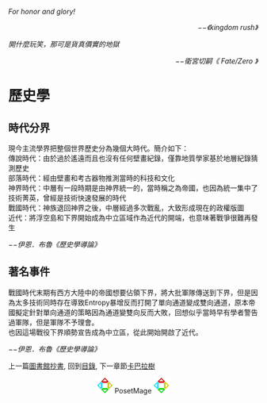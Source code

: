 *For honor and glory!*  
<p align="right"><i>−−《kingdom rush》</i></p>

*開什麼玩笑，那可是貨真價實的地獄*  
<p align="right"><i>−−衛宮切嗣《 Fate/Zero 》</i></p>

# 歷史學
## 時代分界
現今主流學界把整個世界歷史分為幾個大時代。簡介如下：  
傳說時代：由於過於遙遠而且也沒有任何壁畫紀錄，僅靠地質學家基於地層紀錄猜測歷史  
部落時代：經由壁畫和考古器物推測當時的科技和文化  
神界時代：中層有一段時期是由神界統一的，當時稱之為帝國，也因為統一集中了技術菁英，曾經是技術快速發展的時代  
戰國時代：神族退回神界之後，中層經過多次戰亂，大致形成現在的政權版圖  
近代：將浮空島和下界開始成為中立區域作為近代的開端，也意味著戰爭很難再發生  

*−−伊恩．布魯《歷史學導論》*

## 著名事件
戰國時代末期有西方大陸中的帝國想要佔領下界，將大批軍隊傳送到下界，但是因為太多技術同時存在導致Entropy暴增反而打開了單向通道變成雙向通道，原本帝國擬定針對單向通道的策略因為通道變雙向反而大敗，回想似乎當時早有學者警告過軍隊，但是軍隊不予理會。  
也因這場戰役下界順勢宣告成為中立區，從此開始開啟了近代。  

*−−伊恩．布魯《歷史學導論》*


上一篇[圖書館抄書](../Manuscript),
回到[目錄](/SettingBook/#ch-1-world-setting),
下一章節[卡巴拉樹](../../Ch2/Kabbalah)


<p align="center"><img src="/Icon/New/PosetMage_t.png" Height="32" /> PosetMage <img src="/Icon/New/PosetMage_t.png" Height="32" /></p>
